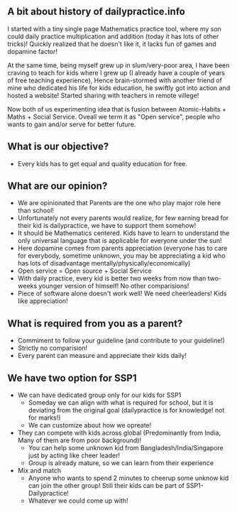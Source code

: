 ## A bit about history of dailypractice.info

I started with a tiny single page Mathematics practice tool, where my son could daily practice multiplication and addition (today it has lots of other tricks)! Quickly realized that he doesn't like it, it lacks fun of games and dopamine factor! 

At the same time, being myself grew up in slum/very-poor area, I have been craving to teach for kids where I grew up (I already have a couple of years of free teaching experience), Hence brain-stormed with another friend of mine who dedicated his life for kids education, he swiftly got into action and hosted a website! Started sharing with teachers in remote villege! 

Now both of us experimenting idea that is fusion between Atomic-Habits + Maths + Social Service. Oveall we term it as "Open service", people who wants to gain and/or serve for better future.

## What is our objective?

* Every kids has to get equal and quality education for free. 


## What are our opinion?

* We are opinionated that Parents are the one who play major role here than school!
* Unfortunately not every parents would realize, for few earning bread for their kid is dailypractice, we have to support them somehow!
* It should be Mathematics centered. Kids have to learn to understand the only universal language that is applicable for everyone under the sun!
* Here dopamine comes from parents appreciation (everyone has to care for everybody, sometime unknown, you may be appreciating a kid who has lots of disadvantage mentally/physically/economically)
* Open service = Open source + Social Service
* With daily practice, every kid is better two weeks from now than two-weeks younger version of himself! No other comparisions!
* Piece of software alone doesn't work well! We need cheerleaders! Kids like appreciation!


## What is required from you as a parent?

* Commiment to follow your guideline (and contribute to your guideline!)
* Strictly no comparision!
* Every parent can measure and appreciate their kids daily!


## We have two option for SSP1

* We can have dedicated group only for our kids for SSP1
  * Someday we can align with what is required for school, but it is deviating from the original goal (dailypractice is for knowledge! not for marks!)
  * We can customize about how we opreate!
* They can compete with kids across global (Predominantly from India, Many of them are from poor background)!
  * You can help some unknown kid from Bangladesh/India/Singapore just by acting like cheer leader!
  * Group is already mature, so we can learn from their experience
* Mix and match
  * Anyone who wants to spend 2 minutes to cheerup some unknow kid can join the other group! Still their kids can be part of SSP1-Dailypractice!
  * Whatever we could come up with!